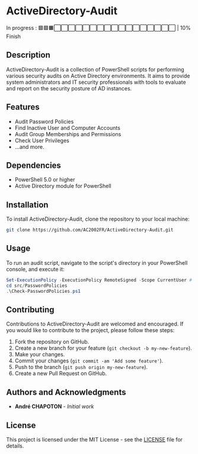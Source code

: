 # ActiveDirectory-Audit

In progress : 🟩🟩🟧⬜⬜⬜⬜⬜⬜⬜⬜⬜⬜⬜⬜⬜⬜⬜⬜⬜ | 10% Finish

## Description

ActiveDirectory-Audit is a collection of PowerShell scripts for performing various security audits on Active Directory environments. It aims to provide system administrators and IT security professionals with tools to evaluate and report on the security posture of AD instances.

## Features

- Audit Password Policies
- Find Inactive User and Computer Accounts
- Audit Group Memberships and Permissions
- Check User Privileges
- ...and more.

## Dependencies

- PowerShell 5.0 or higher
- Active Directory module for PowerShell

## Installation

To install ActiveDirectory-Audit, clone the repository to your local machine:

```bash
git clone https://github.com/AC2002FR/ActiveDirectory-Audit.git
```

## Usage

To run an audit script, navigate to the script's directory in your PowerShell console, and execute it:

```powershell
Set-ExecutionPolicy -ExecutionPolicy RemoteSigned -Scope CurrentUser # Only needed if your policy prevents script execution
cd src/PasswordPolicies
.\Check-PasswordPolicies.ps1
```

## Contributing

Contributions to ActiveDirectory-Audit are welcomed and encouraged. If you would like to contribute to the project, please follow these steps:

1. Fork the repository on GitHub.
2. Create a new branch for your feature (`git checkout -b my-new-feature`).
3. Make your changes.
4. Commit your changes (`git commit -am 'Add some feature'`).
5. Push to the branch (`git push origin my-new-feature`).
6. Create a new Pull Request on GitHub.

## Authors and Acknowledgments

- **André CHAPOTON** - *Initial work*



## License

This project is licensed under the MIT License - see the [LICENSE](LICENSE) file for details.
